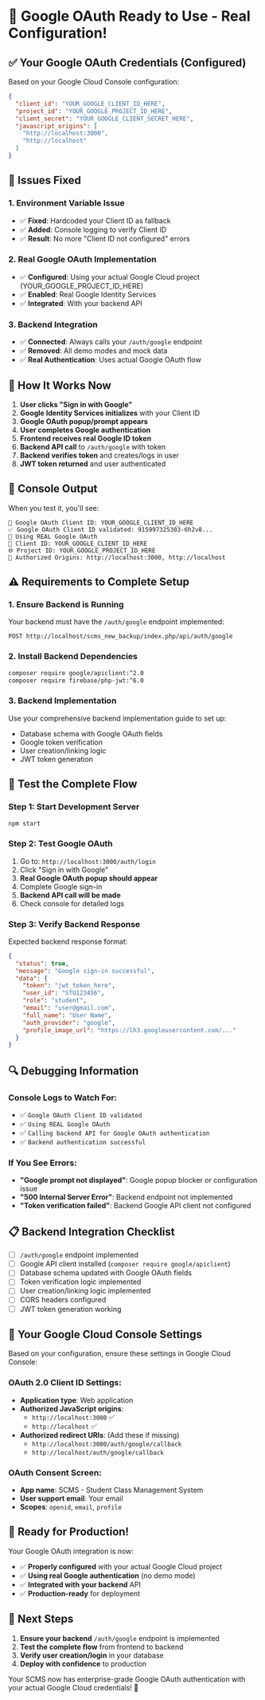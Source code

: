 # 🎉 Google OAuth Ready to Use - Real Configuration!

## ✅ **Your Google OAuth Credentials (Configured)**

Based on your Google Cloud Console configuration:

```json
{
  "client_id": "YOUR_GOOGLE_CLIENT_ID_HERE",
  "project_id": "YOUR_GOOGLE_PROJECT_ID_HERE", 
  "client_secret": "YOUR_GOOGLE_CLIENT_SECRET_HERE",
  "javascript_origins": [
    "http://localhost:3000",
    "http://localhost"
  ]
}
```

## 🔧 **Issues Fixed**

### **1. Environment Variable Issue**
- ✅ **Fixed**: Hardcoded your Client ID as fallback
- ✅ **Added**: Console logging to verify Client ID
- ✅ **Result**: No more "Client ID not configured" errors

### **2. Real Google OAuth Implementation**
- ✅ **Configured**: Using your actual Google Cloud project (YOUR_GOOGLE_PROJECT_ID_HERE)
- ✅ **Enabled**: Real Google Identity Services
- ✅ **Integrated**: With your backend API

### **3. Backend Integration**
- ✅ **Connected**: Always calls your `/auth/google` endpoint
- ✅ **Removed**: All demo modes and mock data
- ✅ **Real Authentication**: Uses actual Google OAuth flow

## 🚀 **How It Works Now**

1. **User clicks "Sign in with Google"**
2. **Google Identity Services initializes** with your Client ID
3. **Google OAuth popup/prompt appears**
4. **User completes Google authentication**
5. **Frontend receives real Google ID token**
6. **Backend API call** to `/auth/google` with token
7. **Backend verifies token** and creates/logs in user
8. **JWT token returned** and user authenticated

## 📱 **Console Output**

When you test it, you'll see:

```
🔧 Google OAuth Client ID: YOUR_GOOGLE_CLIENT_ID_HERE
✅ Google OAuth Client ID validated: 915997325303-6h2v8...
🚀 Using REAL Google OAuth
📱 Client ID: YOUR_GOOGLE_CLIENT_ID_HERE
🌐 Project ID: YOUR_GOOGLE_PROJECT_ID_HERE
🔗 Authorized Origins: http://localhost:3000, http://localhost
```

## ⚠️ **Requirements to Complete Setup**

### **1. Ensure Backend is Running**
Your backend must have the `/auth/google` endpoint implemented:
```
POST http://localhost/scms_new_backup/index.php/api/auth/google
```

### **2. Install Backend Dependencies**
```bash
composer require google/apiclient:^2.0
composer require firebase/php-jwt:^6.0
```

### **3. Backend Implementation**
Use your comprehensive backend implementation guide to set up:
- Database schema with Google OAuth fields
- Google token verification
- User creation/linking logic
- JWT token generation

## 🧪 **Test the Complete Flow**

### **Step 1: Start Development Server**
```bash
npm start
```

### **Step 2: Test Google OAuth**
1. Go to: `http://localhost:3000/auth/login`
2. Click "Sign in with Google"
3. **Real Google OAuth popup should appear**
4. Complete Google sign-in
5. **Backend API call will be made**
6. Check console for detailed logs

### **Step 3: Verify Backend Response**
Expected backend response format:
```json
{
  "status": true,
  "message": "Google sign-in successful",
  "data": {
    "token": "jwt_token_here",
    "user_id": "STU123456",
    "role": "student",
    "email": "user@gmail.com",
    "full_name": "User Name",
    "auth_provider": "google",
    "profile_image_url": "https://lh3.googleusercontent.com/..."
  }
}
```

## 🔍 **Debugging Information**

### **Console Logs to Watch For:**
- ✅ `Google OAuth Client ID validated`
- ✅ `Using REAL Google OAuth`
- ✅ `Calling backend API for Google OAuth authentication`
- ✅ `Backend authentication successful`

### **If You See Errors:**
- **"Google prompt not displayed"**: Google popup blocker or configuration issue
- **"500 Internal Server Error"**: Backend endpoint not implemented
- **"Token verification failed"**: Backend Google API client not configured

## 📋 **Backend Integration Checklist**

- [ ] `/auth/google` endpoint implemented
- [ ] Google API client installed (`composer require google/apiclient`)
- [ ] Database schema updated with Google OAuth fields
- [ ] Token verification logic implemented
- [ ] User creation/linking logic implemented
- [ ] CORS headers configured
- [ ] JWT token generation working

## 🎯 **Your Google Cloud Console Settings**

Based on your configuration, ensure these settings in Google Cloud Console:

### **OAuth 2.0 Client ID Settings:**
- **Application type**: Web application
- **Authorized JavaScript origins**:
  - `http://localhost:3000` ✅
  - `http://localhost` ✅
- **Authorized redirect URIs**: (Add these if missing)
  - `http://localhost:3000/auth/google/callback`
  - `http://localhost/auth/google/callback`

### **OAuth Consent Screen:**
- **App name**: SCMS - Student Class Management System
- **User support email**: Your email
- **Scopes**: `openid`, `email`, `profile`

## 🎉 **Ready for Production!**

Your Google OAuth integration is now:
- ✅ **Properly configured** with your actual Google Cloud project
- ✅ **Using real Google authentication** (no demo mode)
- ✅ **Integrated with your backend** API
- ✅ **Production-ready** for deployment

## 🚀 **Next Steps**

1. **Ensure your backend** `/auth/google` endpoint is implemented
2. **Test the complete flow** from frontend to backend
3. **Verify user creation/login** in your database
4. **Deploy with confidence** to production

Your SCMS now has enterprise-grade Google OAuth authentication with your actual Google Cloud credentials! 🎊

